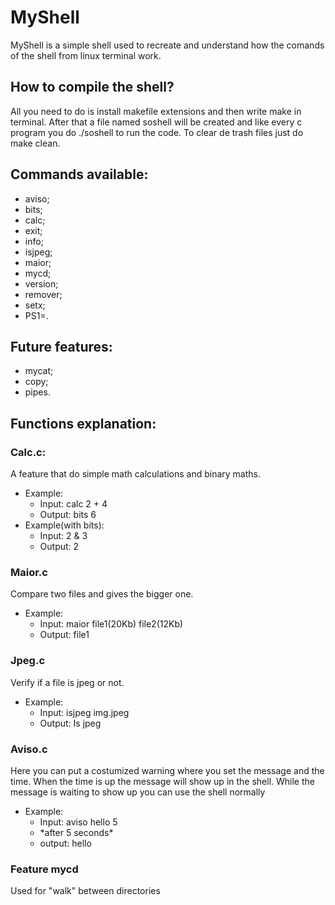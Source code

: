 # MyShell
<p>MyShell is a simple shell used to recreate and understand how the comands of the shell from linux terminal work.</p>

## How to compile the shell?
<p>All you need to do is install makefile extensions and then write make in terminal. After that a file named soshell will be created and like every c program you do ./soshell to run the code. To clear de trash files just do make clean.</p>

## Commands available:
- aviso;
- bits;
- calc;
- exit;
- info;
- isjpeg;
- maior;
- mycd;
- version;
- remover;
- setx;
- PS1=.

## Future features:
- mycat;
- copy;
- pipes.

## Functions explanation:
### Calc.c:
<p>A feature that do simple math calculations and binary maths.</p>
<ul>
 <li>Example:
   <ul>
     <li>Input: calc 2 + 4</li>
     <li>Output: bits 6</li>
   </ul>
 </li>
 <li>Example(with bits):
  <ul>
   <li>Input: 2 & 3</li>
   <li>Output: 2</li>
  </ul>
 </li>
</ul>

### Maior.c
<p>Compare two files and gives the bigger one.</p>
<ul>
 <li>Example:
   <ul>
     <li>Input: maior file1(20Kb) file2(12Kb)</li>
     <li>Output: file1</li>
   </ul>
 </li>
</ul>

### Jpeg.c
<p>Verify if a file is jpeg or not.</p>
<ul>
  <li>Example:
    <ul>
      <li>Input: isjpeg img.jpeg</li>
      <li>Output: Is jpeg</li>
    </ul>
  </li>
</ul>

### Aviso.c
<p>Here you can put a costumized warning where you set the message and the time. When the time is up the message will show up in the shell. While the message is waiting to show up you can use the shell normally</p>
<ul>
  <li>Example:
    <ul>
      <li>Input: aviso hello 5</li>
      <li>*after 5 seconds*</li>
      <li>output: hello</li>
    </ul>
  </li>
</ul>    

### Feature mycd 
<p>Used for "walk" between directories</p>





  
    
    


